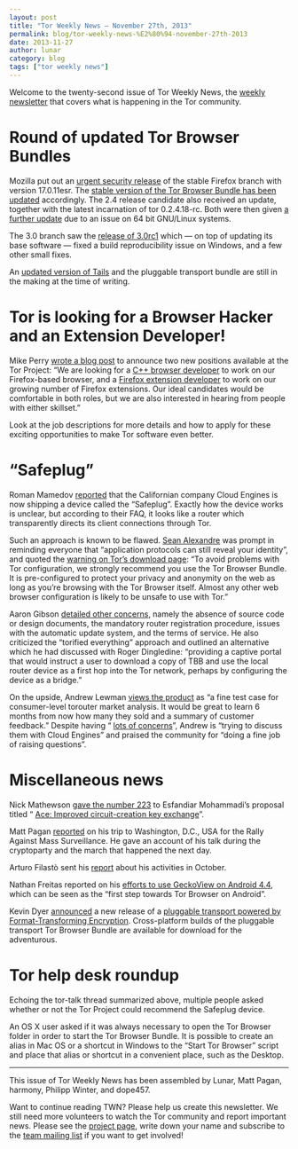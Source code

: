 ```yaml
---
layout: post
title: "Tor Weekly News — November 27th, 2013"
permalink: blog/tor-weekly-news-%E2%80%94-november-27th-2013
date: 2013-11-27
author: lunar
category: blog
tags: ["tor weekly news"]
---
```


Welcome to the twenty-second issue of Tor Weekly News, the [weekly newsletter](https://lists.torproject.org/cgi-bin/mailman/listinfo/tor-news) that covers what is happening in the Tor community.

# Round of updated Tor Browser Bundles

Mozilla put out an [urgent security release](https://www.mozilla.org/en-US/firefox/17.0.11/releasenotes/) of the stable Firefox branch with version 17.0.11esr. The [stable version of the Tor Browser Bundle has been updated](https://blog.torproject.org/blog/new-tor-browser-bundles-firefox-17011esr-and-tor-02418-rc) accordingly. The 2.4 release candidate also received an update, together with the latest incarnation of tor 0.2.4.18-rc. Both were then given [a further update](https://blog.torproject.org/blog/64-bit-gnulinux-tor-browser-bundles-updated) due to an issue on 64 bit GNU/Linux systems.

The 3.0 branch saw the [release of 3.0rc1](https://blog.torproject.org/blog/tor-browser-bundle-30rc1-released) which — on top of updating its base software — fixed a build reproducibility issue on Windows, and a few other small fixes.

An [updated version of Tails](https://mailman.boum.org/pipermail/tails-dev/2013-November/004152.html) and the pluggable transport bundle are still in the making at the time of writing.

# Tor is looking for a Browser Hacker and an Extension Developer!

Mike Perry [wrote a blog post](https://blog.torproject.org/blog/tor-looking-browser-hacker-and-extension-developer) to announce two new positions available at the Tor Project: “We are looking for a [C++ browser developer](https://www.torproject.org/about/jobs-browserhacker.html) to work on our Firefox-based browser, and a [Firefox extension developer](https://www.torproject.org/about/jobs-extdev.html.en) to work on our growing number of Firefox extensions. Our ideal candidates would be comfortable in both roles, but we are also interested in hearing from people with either skillset.”

Look at the job descriptions for more details and how to apply for these exciting opportunities to make Tor software even better.

# “Safeplug”

Roman Mamedov [reported](https://lists.torproject.org/pipermail/tor-talk/2013-November/031199.html) that the Californian company Cloud Engines is now shipping a device called the “Safeplug”. Exactly how the device works is unclear, but according to their FAQ, it looks like a router which transparently directs its client connections through Tor.

Such an approach is known to be flawed. [Sean Alexandre](https://lists.torproject.org/pipermail/tor-talk/2013-November/031200.html) was prompt in reminding everyone that “application protocols can still reveal your identity”, and quoted the [warning on Tor’s download page](https://www.torproject.org/download/download-easy.html#warning): “To avoid problems with Tor configuration, we strongly recommend you use the Tor Browser Bundle. It is pre-configured to protect your privacy and anonymity on the web as long as you’re browsing with the Tor Browser itself. Almost any other web browser configuration is likely to be unsafe to use with Tor.”

Aaron Gibson [detailed other concerns](https://lists.torproject.org/pipermail/tor-talk/2013-November/031215.html), namely the absence of source code or design documents, the mandatory router registration procedure, issues with the automatic update system, and the terms of service. He also criticized the “torified everything” approach and outlined an alternative which he had discussed with Roger Dingledine: “providing a captive portal that would instruct a user to download a copy of TBB and use the local router device as a first hop into the Tor network, perhaps by configuring the device as a bridge.”

On the upside, Andrew Lewman [views the product](https://lists.torproject.org/pipermail/tor-talk/2013-November/031204.html) as “a fine test case for consumer-level torouter market analysis. It would be great to learn 6 months from now how many they sold and a summary of customer feedback.” Despite having “ [lots of concerns](https://lists.torproject.org/pipermail/tor-talk/2013-November/031235.html)”, Andrew is “trying to discuss them with Cloud Engines” and praised the community for “doing a fine job of raising questions”.

# Miscellaneous news

Nick Mathewson [gave the number 223](https://lists.torproject.org/pipermail/tor-dev/2013-November/005836.html) to Esfandiar Mohammadi’s proposal titled “ [Ace: Improved circuit-creation key exchange](https://gitweb.torproject.org/torspec.git/blob_plain/HEAD:/proposals/223-ace-handshake.txt)”.

Matt Pagan [reported](https://lists.torproject.org/pipermail/tor-reports/2013-November/000385.html) on his trip to Washington, D.C., USA for the Rally Against Mass Surveillance. He gave an account of his talk during the cryptoparty and the march that happened the next day.

Arturo Filastò sent his [report](https://lists.torproject.org/pipermail/tor-reports/2013-November/000386.html) about his activities in October.

Nathan Freitas reported on his [efforts to use GeckoView on Android 4.4](https://lists.torproject.org/pipermail/tor-dev/2013-November/005857.html), which can be seen as the “first step towards Tor Browser on Android”.

Kevin Dyer [announced](https://lists.torproject.org/pipermail/tor-dev/2013-November/005861.html) a new release of a [pluggable transport powered by Format-Transforming Encryption](https://fteproxy.org/). Cross-platform builds of the pluggable transport Tor Browser Bundle are available for download for the adventurous.

# Tor help desk roundup

Echoing the tor-talk thread summarized above, multiple people asked whether or not the Tor Project could recommend the Safeplug device.

An OS X user asked if it was always necessary to open the Tor Browser folder in order to start the Tor Browser Bundle. It is possible to create an alias in Mac OS or a shortcut in Windows to the “Start Tor Browser” script and place that alias or shortcut in a convenient place,
such as the Desktop.

* * *

This issue of Tor Weekly News has been assembled by Lunar, Matt Pagan, harmony, Philipp Winter, and dope457.

Want to continue reading TWN? Please help us create this newsletter. We still need more volunteers to watch the Tor community and report important news. Please see the [project page](https://trac.torproject.org/projects/tor/wiki/TorWeeklyNews), write down your name and subscribe to the [team mailing list](https://lists.torproject.org/cgi-bin/mailman/listinfo/news-team) if you want to get involved!

